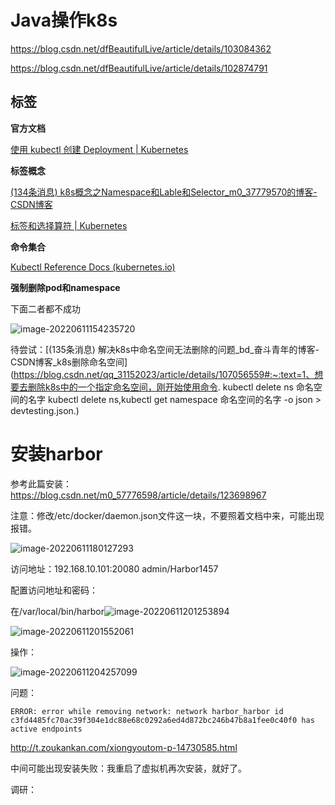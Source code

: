 # Java操作k8s

https://blog.csdn.net/dfBeautifulLive/article/details/103084362

https://blog.csdn.net/dfBeautifulLive/article/details/102874791

## 标签

**官方文档**

[使用 kubectl 创建 Deployment | Kubernetes](https://kubernetes.io/zh-cn/docs/tutorials/kubernetes-basics/deploy-app/deploy-intro/)

**标签概念**

[(134条消息) k8s概念之Namespace和Lable和Selector_m0_37779570的博客-CSDN博客](https://blog.csdn.net/m0_37779570/article/details/90714845)

[标签和选择算符 | Kubernetes](https://kubernetes.io/zh-cn/docs/concepts/overview/working-with-objects/labels/)

**命令集合**

[Kubectl Reference Docs (kubernetes.io)](https://kubernetes.io/docs/reference/generated/kubectl/kubectl-commands#-em-namespace-em-)

**强制删除pod和namespace**

下面二者都不成功

![image-20220611154235720](https://mynotepicbed.oss-cn-beijing.aliyuncs.com/img/image-20220611154235720.png)

待尝试：[(135条消息) 解决k8s中命名空间无法删除的问题_bd_奋斗青年的博客-CSDN博客_k8s删除命名空间](https://blog.csdn.net/qq_31152023/article/details/107056559#:~:text=1、想要去删除k8s中的一个指定命名空间，刚开始使用命令. kubectl delete ns 命名空间的名字 kubectl delete ns,kubectl get namespace 命名空间的名字 -o json > devtesting.json.)





# 安装harbor

参考此篇安装：https://blog.csdn.net/m0_57776598/article/details/123698967

注意：修改/etc/docker/daemon.json文件这一块，不要照着文档中来，可能出现报错。

![image-20220611180127293](C:\Users\DELL\AppData\Roaming\Typora\typora-user-images\image-20220611180127293.png)

访问地址：192.168.10.101:20080  admin/Harbor1457

配置访问地址和密码：

在/var/local/bin/harbor![image-20220611201253894](C:\Users\DELL\AppData\Roaming\Typora\typora-user-images\image-20220611201253894.png)



![image-20220611201552061](https://mynotepicbed.oss-cn-beijing.aliyuncs.com/img/image-20220611201552061.png)

操作：

![image-20220611204257099](https://mynotepicbed.oss-cn-beijing.aliyuncs.com/img/image-20220611204257099.png)



问题：

```
ERROR: error while removing network: network harbor_harbor id c3fd4485fc70ac39f304e1dc88e68c0292a6ed4d872bc246b47b8a1fee0c40f0 has active endpoints
```

http://t.zoukankan.com/xiongyoutom-p-14730585.html

中间可能出现安装失败：我重启了虚拟机再次安装，就好了。





调研：
